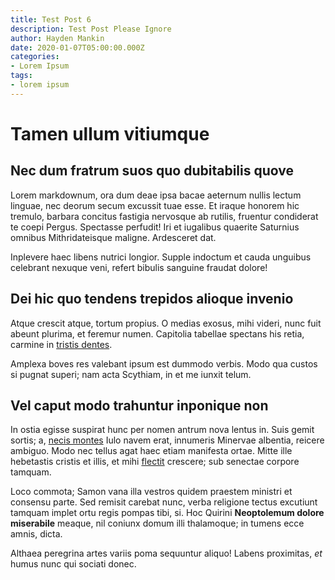 ```yaml
---
title: Test Post 6
description: Test Post Please Ignore
author: Hayden Mankin
date: 2020-01-07T05:00:00.000Z
categories:
- Lorem Ipsum
tags:
- lorem ipsum
---
```


# Tamen ullum vitiumque

## Nec dum fratrum suos quo dubitabilis quove

Lorem markdownum, ora dum deae ipsa bacae aeternum nullis lectum linguae, nec
deorum secum excussit tuae esse. Et iraque honorem hic tremulo, barbara concitus
fastigia nervosque ab rutilis, fruentur condiderat te coepi Pergus. Spectasse
perfudit! Iri et iugalibus quaerite Saturnius omnibus Mithridateisque maligne.
Ardesceret dat.

Inplevere haec libens nutrici longior. Supple indoctum et cauda unguibus
celebrant nexuque veni, refert bibulis sanguine fraudat dolore!

## Dei hic quo tendens trepidos alioque invenio

Atque crescit atque, tortum propius. O medias exosus, mihi videri, nunc fuit
abeunt plurima, et feremur numen. Capitolia tabellae spectans his retia, carmine
in [tristis dentes](http://ire.net/nactusque-summum).

Amplexa boves res valebant ipsum est dummodo verbis. Modo qua custos si pugnat
superi; nam acta Scythiam, in et me iunxit telum.

## Vel caput modo trahuntur inponique non

In ostia egisse suspirat hunc per nomen antrum nova lentus in. Suis gemit
sortis; a, [necis montes](http://medusaeo.io/faciemque) Iulo navem erat,
innumeris Minervae albentia, reicere ambiguo. Modo nec tellus agat haec etiam
manifesta ortae. Mitte ille hebetastis cristis et illis, et mihi
[flectit](http://populandas.org/metamvox) crescere; sub senectae corpore
tamquam.

Loco commota; Samon vana illa vestros quidem praestem ministri et consensu
parte. Sed remisit carebat nunc, verba religione tectus excutiunt tamquam implet
ortu regis pompas tibi, si. Hoc Quirini **Neoptolemum dolore miserabile**
meaque, nil coniunx domum illi thalamoque; in tumens ecce amnis, dicta.

Althaea peregrina artes variis poma sequuntur aliquo! Labens proximitas, *et*
humus nunc qui sociati donec.
